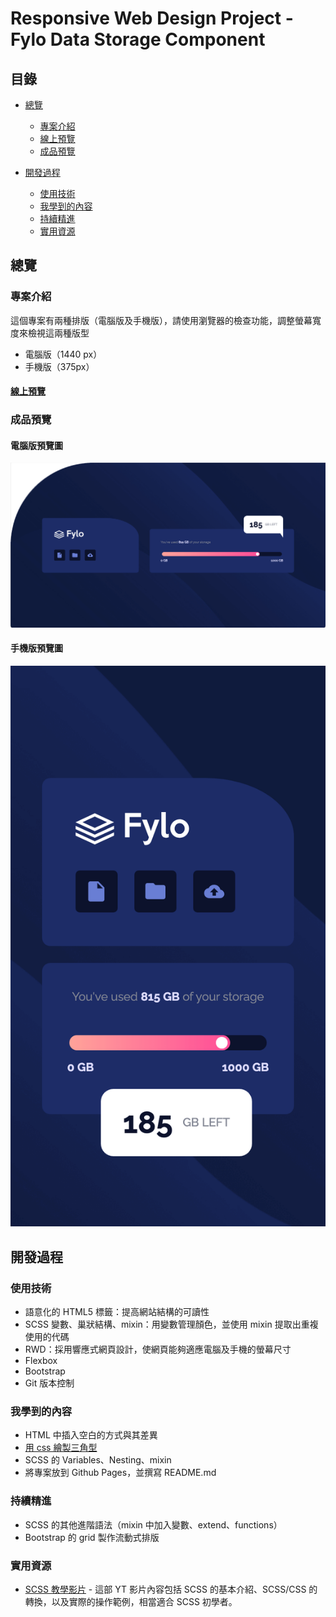# Responsive Web Design Project - Fylo Data Storage Component

## 目錄

- [總覽](#總覽)

  - [專案介紹](#專案介紹)
  - [線上預覽](#線上預覽)
  - [成品預覽](#成品預覽)

- [開發過程](#開發過程)
  - [使用技術](#使用技術)
  - [我學到的內容](#我學到的內容)
  - [持續精進](#持續精進)
  - [實用資源](#實用資源)

## 總覽

### 專案介紹

這個專案有兩種排版（電腦版及手機版），請使用瀏覽器的檢查功能，調整螢幕寬度來檢視這兩種版型

- 電腦版（1440 px）
- 手機版（375px）

#### [線上預覽](https://jess99978.github.io/fylo-data-storage-component-master/)

### 成品預覽

#### 電腦版預覽圖

![電腦版預覽圖](./images/preview-web.png "Desktop Preview")

#### 手機版預覽圖

![手機版預覽圖](./images/preview-mobile.png "Mobile Preview")

## 開發過程

### 使用技術

- 語意化的 HTML5 標籤：提高網站結構的可讀性
- SCSS 變數、巢狀結構、mixin：用變數管理顏色，並使用 mixin 提取出重複使用的代碼
- RWD：採用響應式網頁設計，使網頁能夠適應電腦及手機的螢幕尺寸
- Flexbox
- Bootstrap
- Git 版本控制

### 我學到的內容

- HTML 中插入空白的方式與其差異
- [用 css 繪製三角型](https://codepen.io/Jess-the-solid/pen/GRaNvvG)
- SCSS 的 Variables、Nesting、mixin
- 將專案放到 Github Pages，並撰寫 README.md

### 持續精進

- SCSS 的其他進階語法（mixin 中加入變數、extend、functions）
- Bootstrap 的 grid 製作流動式排版

### 實用資源

- [SCSS 教學影片](https://www.youtube.com/watch?v=nu5mdN2JIwM) - 這部 YT 影片內容包括 SCSS 的基本介紹、SCSS/CSS 的轉換，以及實際的操作範例，相當適合 SCSS 初學者。
